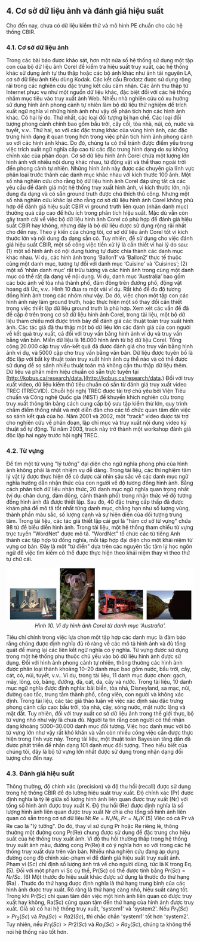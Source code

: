 ## 4. Cơ sở dữ liệu ảnh và đánh giá hiệu suất
Cho đến nay, chưa có dữ liệu kiểm thử và mô hình PE chuẩn cho các hệ thống CBIR.
### 4.1. Cơ sở dữ liệu ảnh 
Trong các bài báo được khảo sát, hơn một nửa số hệ thống sử dụng một tập con của bộ dữ liệu ảnh Corel để kiểm tra hiệu suất truy xuất, các hệ thống khác sử dụng ảnh tự thu thập hoặc các bộ ảnh khác như ảnh tài nguyên LA, cơ sở dữ liệu ảnh tiêu dùng Kodak. Các kết cấu Brodatz được sử dụng rộng rãi trong các nghiên cứu đặc trưng kết cấu cảm nhận. Các ảnh thu thập từ Internet phục vụ như một nguồn dữ liệu khác, đặc biệt đối với các hệ thống nhắm mục tiêu vào truy xuất ảnh Web.
Nhiều nhà nghiên cứu có xu hướng sử dụng hình ảnh phong cảnh tự nhiên làm bộ dữ liệu thử nghiệm để trích xuất ngữ nghĩa vì những hình ảnh như vậy dễ phân tích hơn các hình ảnh khác. Có hai lý do. Thứ nhất, các loại đối tượng bị hạn chế. Các loại đối tượng phong cảnh chính bao gồm bầu trời, cây cối, tòa nhà, núi, cỏ, nước và tuyết, v.v.. Thứ hai, so với các đặc trưng khác của vùng hình ảnh, các đặc trưng hình dạng ít quan trọng hơn trong việc phân tích hình ảnh phong cảnh so với các hình ảnh khác. Do đó, chúng ta có thể tránh được điểm yếu trong việc trích xuất ngữ nghĩa cấp cao từ các đặc trưng hình dạng do sự không chính xác của phân đoạn.
Cơ sở dữ liệu hình ảnh Corel chứa một lượng lớn hình ảnh với nhiều nội dung khác nhau, từ động vật và thể thao ngoài trời đến phong cảnh tự nhiên. Những hình ảnh này được các chuyên gia lĩnh vực phân loại trước thành các danh mục khác nhau với kích thước 100 ảnh. Một số nhà nghiên cứu cho rằng bộ dữ liệu hình ảnh Corel đáp ứng tất cả các yêu cầu để đánh giá một hệ thống truy xuất hình ảnh, vì kích thước lớn, nội dung đa dạng và có sẵn ground truth được chú thích thủ công. Nhưng một số nhà nghiên cứu khác lại cho rằng cơ sở dữ liệu hình ảnh Corel không phù hợp để đánh giá hiệu suất CBIR vì ground truth liên quan (nhãn danh mục) thường quá cấp cao để hữu ích trong phân tích hiệu suất. Mặc dù vẫn còn gây tranh cãi về việc bộ dữ liệu hình ảnh Corel có phù hợp để đánh giá hiệu suất CBIR hay không, nhưng đây là bộ dữ liệu được sử dụng rộng rãi nhất cho đến nay.
Theo ý kiến của chúng tôi, cơ sở dữ liệu ảnh Corel tốt vì kích thước lớn và nội dung đa dạng sẵn có. Tuy nhiên, để sử dụng cho việc đánh giá hiệu suất CBIR, một số công việc tiền xử lý là cần thiết vì hai lý do sau: (1) một số hình ảnh có nội dung tương tự được chia thành các danh mục khác nhau. Ví dụ, các hình ảnh trong ‘Ballon1’ và ‘Ballon2’ thực tế thuộc cùng một danh mục, tương tự đối với danh mục ‘Cuisine’ và ‘Cuisines’; (2) một số ‘nhãn danh mục’ rất trừu tượng và các hình ảnh trong cùng một danh mục có thể rất đa dạng về nội dung. Ví dụ, danh mục ‘Australia’ bao gồm các bức ảnh về tòa nhà thành phố, đám đông trên đường phố, động vật hoang dã Úc, v.v.. Hình 10 đưa ra một vài ví dụ. Rất khó để đo độ tương đồng hình ảnh trong các nhóm như vậy.
Do đó, việc chọn một tập con các hình ảnh này làm ground truth, hoặc thực hiện một số thay đổi cần thiết trong việc thiết lập dữ liệu ground truth là phù hợp. Xem xét các vấn đề đã đề cập ở trên trong cơ sở dữ liệu hình ảnh Corel, trong tài liệu, một bộ dữ liệu tham chiếu mới được trình bày để đánh giá các thuật toán truy xuất hình ảnh. Các tác giả đã thu thập một bộ dữ liệu lớn các đánh giá của con người về kết quả truy xuất, cả đối với truy vấn bằng hình ảnh ví dụ và truy vấn bằng văn bản. Miền dữ liệu là 16.000 hình ảnh từ bộ dữ liệu Corel. Tổng cộng 20.000 cặp truy vấn-kết quả đã được đánh giá cho truy vấn bằng hình ảnh ví dụ, và 5000 cặp cho truy vấn bằng văn bản. Dữ liệu được tuyên bố là độc lập với bất kỳ thuật toán truy xuất hình ảnh cụ thể nào và có thể được sử dụng để so sánh nhiều thuật toán mà không cần thu thập dữ liệu thêm. Dữ liệu và phần mềm hiệu chuẩn có sẵn trực tuyến tại [http://kobus.ca/research/data.](http://kobus.ca/research/data.)
Đối với truy xuất video, dữ liệu kiểm thử tiêu chuẩn có sẵn từ đánh giá truy xuất video TREC (TRECVID). Chuỗi hội nghị TREC được tài trợ chủ yếu bởi Viện Tiêu chuẩn và Công nghệ Quốc gia (NIST) để khuyến khích nghiên cứu trong truy xuất thông tin bằng cách cung cấp bộ sưu tập kiểm thử lớn, quy trình chấm điểm thống nhất và một diễn đàn cho các tổ chức quan tâm đến việc so sánh kết quả của họ. Năm 2001 và 2002, một "track" video được tài trợ cho nghiên cứu về phân đoạn, lập chỉ mục và truy xuất nội dung video kỹ thuật số tự động. Từ năm 2003, track này trở thành một workshop đánh giá độc lập hai ngày trước hội nghị TREC.

### 4.2. Từ vựng
Để tìm một từ vựng "lý tưởng" đại diện cho ngữ nghĩa phong phú của hình ảnh không phải là một nhiệm vụ dễ dàng. Trong tài liệu, các thí nghiệm tâm lý vật lý được thực hiện để có được cái nhìn sâu sắc về các danh mục ngữ nghĩa hướng dẫn nhận thức của con người về độ tương đồng hình ảnh. Bằng cách phân tích dữ liệu nhận thức, 20 danh mục ngữ nghĩa quan trọng nhất (ví dụ: chân dung, đám đông, cảnh thành phố) trong nhận thức về độ tương đồng hình ảnh đã được thiết lập. Sau đó, 40 đặc trưng cấp thấp đã được khám phá để mô tả tốt nhất từng danh mục, chẳng hạn như số lượng vùng, thành phần màu sắc, số lượng cạnh và sự hiện diện của đối tượng trung tâm. Trong tài liệu, các tác giả thiết lập cái gọi là "hàm cơ sở từ vựng" chứa 98 từ để biểu diễn hình ảnh. Trong tài liệu, một hệ thống tham chiếu từ vựng trực tuyến "WordNet" được mô tả. "WordNet" tổ chức các từ tiếng Anh thành các tập hợp từ đồng nghĩa, mỗi tập hợp đại diện cho một khái niệm từ vựng cơ bản. Đây là một "từ điển" dựa trên các nguyên tắc tâm lý học ngôn ngữ để việc tìm kiếm có thể được thực hiện theo khái niệm thay vì theo thứ tự chữ cái.
<p align="center">
  <img src="/figures/fig10.png" alt="Hình 10. Ví dụ hình ảnh Corel từ danh mục 'Australia'." width="500"/>
  <br>
  <em>Hình 10. Ví dụ hình ảnh Corel từ danh mục 'Australia'. </em>
</p>
Tiêu chí chính trong việc lựa chọn một tập hợp các danh mục là đảm bảo rằng chúng được định nghĩa đủ rõ ràng về các mô tả hình ảnh và đủ tổng quát để mang lại các liên kết ngữ nghĩa có ý nghĩa. Từ vựng được sử dụng trong một hệ thống phụ thuộc chủ yếu vào bộ dữ liệu hình ảnh được sử dụng. Đối với hình ảnh phong cảnh tự nhiên, thông thường các hình ảnh được phân loại thành khoảng 10–20 danh mục bao gồm nước, bầu trời, cây, cát, cỏ, núi, tuyết, v.v.. Ví dụ, trong tài liệu, 11 danh mục được chọn: gạch, mây, lông, cỏ, băng, đường, đá, cát, da, cây và nước. Trong tài liệu, 10 danh mục ngữ nghĩa được định nghĩa: bãi biển, tòa nhà, Disneyland, sa mạc, núi, đường cao tốc, trung tâm thành phố, công viên, con người và không xác định. Trong tài liệu, các tác giả thảo luận về việc xác định sáu đặc trưng phong cảnh cấp cao: bầu trời, tòa nhà, cây, sóng nước, mặt nước lặng và mặt đất.
Tuy nhiên, đối với truy xuất cơ sở dữ liệu ảnh trong thế giới thực, bộ từ vựng nhỏ như vậy là chưa đủ. Người ta tin rằng con người có thể nhận dạng khoảng 5000–30.000 danh mục đối tượng. Việc học danh mục với bộ từ vựng lớn như vậy rất khó khăn và vẫn còn nhiều công việc cần được thực hiện trong lĩnh vực này. Trong tài liệu, một thuật toán Bayesian tăng dần đã được phát triển để nhận dạng 101 danh mục đối tượng. Theo hiểu biết của chúng tôi, đây là bộ từ vựng lớn nhất được sử dụng trong nhận dạng đối tượng cho đến nay. 

### 4.3. Đánh giá hiệu suất
Thông thường, độ chính xác (precision) và độ thu hồi (recall) được sử dụng trong hệ thống CBIR để đo lường hiệu suất truy xuất. Độ chính xác (Pr) được định nghĩa là tỷ lệ giữa số lượng hình ảnh liên quan được truy xuất (Nr) với tổng số hình ảnh được truy xuất K. Độ thu hồi (Re) được định nghĩa là số lượng hình ảnh liên quan được truy xuất Nr chia cho tổng số hình ảnh liên quan có sẵn trong cơ sở dữ liệu Nt 
$Re = N_r/N_t , Pr =N_r/K$       (5) 
Việc có cả Pr và Re cao là "lý tưởng". Do đó, thay vì sử dụng Pr hoặc Re riêng lẻ, thông thường một đường cong Pr(Re) chung được sử dụng để đặc trưng cho hiệu suất của hệ thống truy xuất ảnh.
Vì độ thu hồi thường thấp trong hệ thống truy xuất ảnh màu, đường cong Pr(Re) ít có ý nghĩa hơn so với trong các hệ thống truy xuất dựa trên văn bản. Nhiều nhà nghiên cứu đang áp dụng đường cong độ chính xác-phạm vi để đánh giá hiệu suất truy xuất ảnh. Phạm vi (Sc) chỉ định số lượng ảnh trả về cho người dùng, tức là K trong Eq. (5). Đối với một phạm vi Sc cụ thể, Pr(Sc) có thể được tính bằng 
$Pr(Sc) = Nr/Sc.$ (6) 
Một thước đo hiệu suất khác được sử dụng là thước đo thứ hạng (Ra) . Thước đo thứ hạng được định nghĩa là thứ hạng trung bình của các hình ảnh được truy xuất. Rõ ràng là thứ hạng càng nhỏ, hiệu suất càng tốt.
Trong khi Pr(Sc) chỉ quan tâm đến việc một hình ảnh liên quan có được truy xuất hay không, Ra(Sc) cũng quan tâm đến thứ hạng của hình ảnh được truy xuất. Giả sử có hai hệ thống truy xuất, 'system1' và 'system2'. Nếu $Pr_1(Sc) > Pr_2(Sc)$ và $Ra_1(Sc) < Ra2(Sc)$, thì chắc chắn 'system1' tốt hơn 'system2'. Tuy nhiên, nếu $Pr_1(Sc) > Pr2(Sc)$ và $Ra_1(Sc) > Ra_2(Sc)$, chúng ta không thể nói hệ thống nào tốt hơn. 